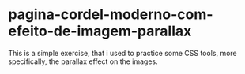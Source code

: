 # pagina-cordel-moderno-com-efeito-de-imagem-parallax
This is a simple exercise, that i used to practice some CSS tools, more specifically, the parallax effect on the images.
